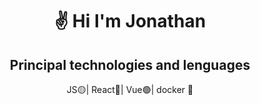 <h1 align="center">✌️ Hi I'm Jonathan </h1>
<h2 align='center'>Principal technologies and lenguages</h2>
<p align="center">JS🟡| React🔵| Vue🟢| docker 🐋 </p>

